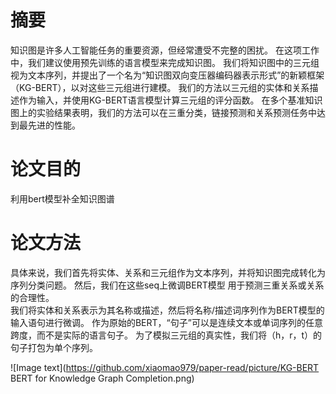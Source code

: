 # 摘要
知识图是许多人工智能任务的重要资源，但经常遭受不完整的困扰。 在这项工作中，我们建议使用预先训练的语言模型来完成知识图。 我们将知识图中的三元组视为文本序列，并提出了一个名为“知识图双向变压器编码器表示形式”的新颖框架（KG-BERT），以对这些三元组进行建模。 我们的方法以三元组的实体和关系描述作为输入，并使用KG-BERT语言模型计算三元组的评分函数。 在多个基准知识图上的实验结果表明，我们的方法可以在三重分类，链接预测和关系预测任务中达到最先进的性能。

# 论文目的
利用bert模型补全知识图谱

# 论文方法
 具体来说，我们首先将实体、关系和三元组作为文本序列，并将知识图完成转化为序列分类问题。 然后，我们在这些seq上微调BERT模型 用于预测三重关系或关系的合理性。  
 我们将实体和关系表示为其名称或描述，然后将名称/描述词序列作为BERT模型的输入语句进行微调。 作为原始的BERT，“句子”可以是连续文本或单词序列的任意跨度，而不是实际的语言句子。 为了模拟三元组的真实性，我们将（h，r，t）的句子打包为单个序列。   
 
 ![Image text](https://github.com/xiaomao979/paper-read/picture/KG-BERT BERT for Knowledge Graph Completion.png)
